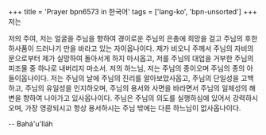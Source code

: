 +++
title = 'Prayer bpn6573 in 한국어'
tags = ['lang-ko', 'bpn-unsorted']
+++
저는

저의 주여, 저는 얼굴을 주님을 향하여 경이로운 주님의 은총에 희망을 걸고 주님의 후한 하사품이 드러나기 만을 바라고 있는 자이옵나이다. 제가 비오니 주께서 주님의 자비의 문으로부터 제가 실망하여 돌아서게 하지 마시옵고, 저를 주님의 대업을 거부한 주님의 피조물 중 하나로 내버리지 마소서.
저의 하느님, 저는 주님의 종이오며 주님의 종의 아들이옵나이다. 저는 주님의 날에 주님의 진리를 알아보았사옵고, 주님의 단일성을 고백하고, 주님의 유일성을 인지하오며, 주님의 용서와 사면을 바라면서 주님의 일체성의 해변을 향하여 나아가고 있사옵나이다. 주님은 주님의 의도를 실행하심에 있어서 강력하시오며, 가장 영광되시고 항상 용서하시는 주님 밖에는 다른 하느님이 없사옵나이다.

-- Bahá'u'lláh
